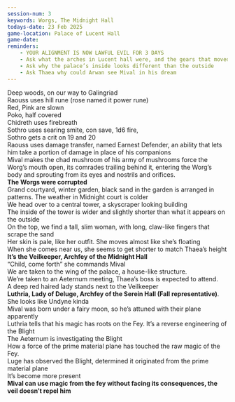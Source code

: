 ```yaml
---
session-num: 3
keywords: Worgs, The Midnight Hall
todays-date: 23 Feb 2025
game-location: Palace of Lucent Hall
game-date: 
reminders:
    - YOUR ALIGNMENT IS NOW LAWFUL EVIL FOR 3 DAYS
    - Ask what the arches in Lucent hall were, and the gears that moved them
    - Ask why the palace’s inside looks different than the outside
    - Ask Thaea why could Arwan see Mival in his dream
---
```

Deep woods, on our way to Galingriad \
Raouss uses hill rune (rose named it power rune)\
Red, Pink are slown\
Poko, half covered\
Chidreth uses firebreath\
Sothro uses searing smite, con save, 1d6 fire,\
Sothro gets a crit on 19 and 20\
Raouss uses damage transfer, named Earnest Defender, an ability that lets him take a portion of damage in place of his companions\
Mival makes the chad mushroom of his army of mushrooms force the Worg’s mouth open, its comrades trailing behind it, entering the Worg’s body and sprouting from its eyes and nostrils and orifices.\
**The Worgs were corrupted**\
Grand courtyard, winter garden, black sand in the garden is arranged in patterns. The weather in Midnight court is colder\
We head over to a central tower, a skyscraper looking building\
The inside of the tower is wider and slightly shorter than what it appears on the outside\
On the top, we find a tall, slim woman, with long, claw-like fingers that scrape the sand\
Her skin is pale, like her outfit. She moves almost like she’s floating\
When she comes near us, she seems to get shorter to match Thaea’s height\
**It’s the Veilkeeper, Archfey of the Midnight Hall**\
“Child, come forth” she commands Mival\
We are taken to the wing of the palace, a house-like structure.\
We’re taken to an Aeternum meeting, Thaea’s boss is expected to attend.\
A deep red haired lady stands next to the Veilkeeper\
**Luthria, Lady of Deluge, Archfey of the Serein Hall (Fall representative)**. She looks like Undyne kinda\
Mival was born under a fairy moon, so he’s attuned with their plane apparently\
Luthria tells that his magic has roots on the Fey. It’s a reverse engineering of the Blight\
The Aeternum is investigating the Blight\
How a force of the prime material plane has touched the raw magic of the Fey.\
Luge has observed the Blight, determined it originated from the prime material plane\
It’s become more present\
**Mival can use magic from the fey without facing its consequences, the veil doesn’t repel him**
